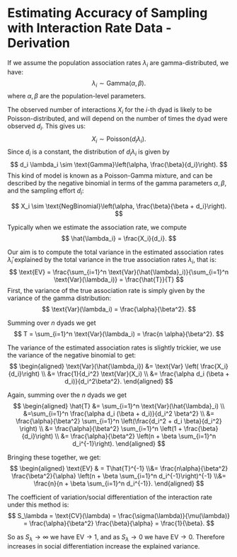 # Estimating Accuracy of Sampling with Interaction Rate Data - Derivation

If we assume the population association rates $\lambda_i$ are gamma-distributed, we have:
$$
\lambda_i \sim \text{Gamma}(\alpha, \beta).
$$
where $\alpha, \beta$ are the population-level parameters.

The observed number of interactions $X_i$ for the $i$-th dyad is likely to be Poisson-distributed, and will depend on the number of times the dyad were observed $d_i$. This gives us:
$$
X_i \sim \text{Poisson}(d_i \lambda_i) .
$$
Since $d_i$ is a constant, the distribution of $d_i \lambda_i$ is given by
$$
d_i \lambda_i \sim \text{Gamma}\left(\alpha, \frac{\beta}{d_i}\right).
$$
This kind of model is known as a Poisson-Gamma mixture, and can be described by the negative binomial in terms of the gamma parameters $\alpha, \beta$, and the sampling effort $d_i$:

$$
X_i \sim \text{NegBinomial}\left(\alpha, \frac{\beta}{\beta + d_i}\right).
$$

Typically when we estimate the association rate, we compute 
$$
\hat{\lambda_i} = \frac{X_i}{d_i}.
$$

Our aim is to compute the total variance in the estimated association rates $\hat{\lambda}_i$ explained by the total variance in the true association rates $\lambda_i$, that is:
$$
\text{EV} = \frac{\sum_{i=1}^n \text{Var}(\hat{\lambda}_i)}{\sum_{i=1}^n \text{Var}(\lambda_i)} = \frac{\hat{T}}{T}
$$
First, the variance of the true association rate is simply given by the variance of the gamma distribution:
$$
\text{Var}(\lambda_i) = \frac{\alpha}{\beta^2}.
$$

Summing over $n$ dyads we get
$$
T = \sum_{i=1}^n \text{Var}(\lambda_i) = \frac{n \alpha}{\beta^2}.
$$

The variance of the estimated association rates is slightly trickier, we use the variance of the negative binomial to get:
$$
\begin{aligned}
\text{Var}(\hat{\lambda_i})  &= \text{Var} \left( \frac{X_i}{d_i}\right) \\ &= \frac{1}{d_i^2} \text{Var}(X_i) \\ &= \frac{\alpha d_i (\beta + d_i)}{d_i^2\beta^2}.
\end{aligned}
$$

Again, summing over the $n$ dyads we get
$$
\begin{aligned}
\hat{T} &= \sum_{i=1}^n \text{Var}(\hat{\lambda}_i) \\ &=\sum_{i=1}^n \frac{\alpha d_i (\beta + d_i)}{d_i^2 \beta^2} \\ &= \frac{\alpha}{\beta^2} \sum_{i=1}^n \left(\frac{d_i^2 + d_i \beta}{d_i^2} \right) \\ &= \frac{\alpha}{\beta^2} \sum_{i=1}^n \left(1 + \frac{\beta}{d_i}\right) \\ &= \frac{\alpha}{\beta^2} \left(n + \beta \sum_{i=1}^n d_i^{-1}\right).
\end{aligned}
$$

Bringing these together, we get:
$$
\begin{aligned}
\text{EV} & = T\hat{T}^{-1} \\&= \frac{n\alpha}{\beta^2} \frac{\beta^2}{\alpha} \left(n + \beta \sum_{i=1}^n d_i^{-1}\right)^{-1} \\&= \frac{n}{n + \beta \sum_{i=1}^n d_i^{-1}}.
\end{aligned}
$$

The coefficient of variation/social differentiation of the interaction rate under this method is:
$$
S_\lambda = \text{CV}(\lambda) = \frac{\sigma(\lambda)}{\mu(\lambda)} = \frac{\alpha}{\beta^2} \frac{\beta}{\alpha} = \frac{1}{\beta}.
$$

So as $S_\lambda \rightarrow \infty$ we have $\text{EV} \rightarrow 1$, and as $S_\lambda \rightarrow 0$ we have $\text{EV} \rightarrow 0$. Therefore increases in social differentiation increase the explained variance. 